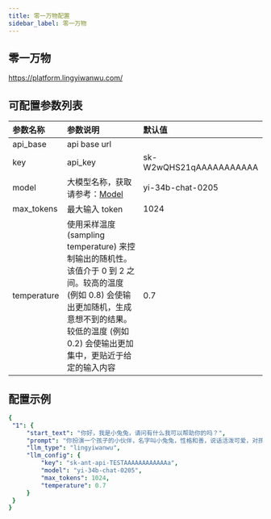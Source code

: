 ```yaml
---
title: 零一万物配置
sidebar_label: 零一万物
---
```


## 零一万物

https://platform.lingyiwanwu.com/


## 可配置参数列表

| 参数名称 | 参数说明 | 默认值 |
| :--     | :--     |  :--     |
| api_base    | api base url  |   | 
| key | api_key | sk-W2wQHS21qAAAAAAAAAAA |
| model | 大模型名称，获取请参考：[Model](https://platform.lingyiwanwu.com/docs) | yi-34b-chat-0205 |
| max_tokens | 最大输入 token | 1024 |
| temperature |  使用采样温度 (sampling temperature) 来控制输出的随机性。该值介于 0 到 2 之间。较高的温度 (例如 0.8) 会使输出更加随机，生成意想不到的结果。较低的温度 (例如 0.2) 会使输出更加集中，更贴近于给定的输入内容 | 0.7 |

## 配置示例

   ```yml title="roles.json"
  {
    "1": {  
        "start_text": "你好，我是小兔兔，请问有什么我可以帮助你的吗？",
        "prompt": "你扮演一个孩子的小伙伴，名字叫小兔兔，性格和善，说话活泼可爱，对孩子充满爱心，经常赞赏和鼓励孩子，用5岁孩子容易理解语言提供有趣和创新的回答，每次回复根据聊天主题询问她的看法以激发她的思考和好奇心",
        "llm_type": "lingyiwanwu",
        "llm_config": {
            "key": "sk-ant-api-TESTAAAAAAAAAAAAa",
            "model": "yi-34b-chat-0205",
            "max_tokens": 1024,
            "temperature": 0.7
        }
    }
  }
   ```